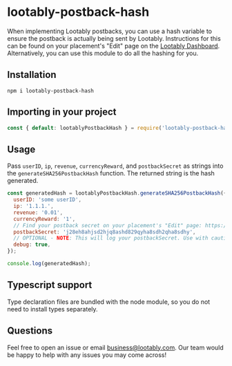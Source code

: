 # lootably-postback-hash
When implementing Lootably postbacks, you can use a hash variable to ensure the postback is actually being sent by Lootably. Instructions for this can be found on your placement's "Edit" page on the [Lootably Dashboard](https://dashboard.lootably.com/). Alternatively, you can use this module to do all the hashing for you. 

## Installation
```npm i lootably-postback-hash```

## Importing in your project
```js
const { default: lootablyPostbackHash } = require('lootably-postback-hash');
```

## Usage
Pass `userID`, `ip`, `revenue`, `currencyReward`, and `postbackSecret` as strings into the `generateSHA256PostbackHash` function. The returned string is the hash generated.
```js
const generatedHash = lootablyPostbackHash.generateSHA256PostbackHash({
  userID: 'some userID',
  ip: '1.1.1.',
  revenue: '0.01',
  currencyReward: '1',
  // Find your postback secret on your placement's "Edit" page: https://dashboard.lootably.com/placements
  postbackSecret: 'j28eh8ahjsd2hjq8ashd829qyha8sdh2qha8sdhy',
  // OPTIONAL - NOTE: This will log your postbackSecret. Use with caution!
  debug: true,
});

console.log(generatedHash);
```

## Typescript support
Type declaration files are bundled with the node module, so you do not need to install types separately. 

## Questions
Feel free to open an issue or email business@lootably.com. Our team would be happy to help with any issues you may come across!
